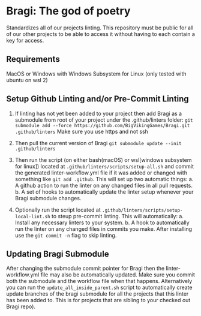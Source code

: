 # Bragi:  The god of poetry
Standardizes all of our projects linting.  This repository must be public for all of our other projects to be able to access it without having to each contain a key for access.

## Requirements
MacOS or Windows with Windows Subsystem for Linux (only tested with ubuntu on wsl 2)

## Setup Github Linting and/or Pre-Commit Linting
1. If linting has not yet been added to your project then add Bragi as a submodule from root of your project under the .github/linters folder:
`git submodule add --force https://github.com/BigVikingGames/Bragi.git .github/linters`
Make sure you use https and not ssh

2. Then pull the current version of Bragi
`git submodule update --init .github/linters`

3. Then run the script (on either bash(macOS) or wsl[windows subsystem for linux]) located at `.github/linters/scripts/setup-all.sh` and commit the generated linter-workflow.yml file if it was added or changed with something like `git add .github`.  This will set up two automatic things:
    a. A github action to run the linter on any changed files in all pull requests.
    b. A set of hooks to automatically update the linter setup whenever your Bragi submodule changes.

4. Optionally run the script located at `.github/linters/scripts/setup-local-lint.sh` to steup pre-commit linting.  This will automatically:
    a. Install any necessary linters to your system.
    b. A hook to automatically run the linter on any changed files in commits you make.  After installing use the `git commit -n` flag to skip linting.


## Updating Bragi Submodule
After changing the submodule commit pointer for Bragi then the linter-workflow.yml file may also be automatically updated.  Make sure you commit both the submodule and the workflow file when that happens.
Alternatively you can run the `update_all_inside_parent.sh` script to automatically create update branches of the bragi submodule for all the projects that this linter has been added to.  This is for projects that are sibling to your checked out Bragi repo).
